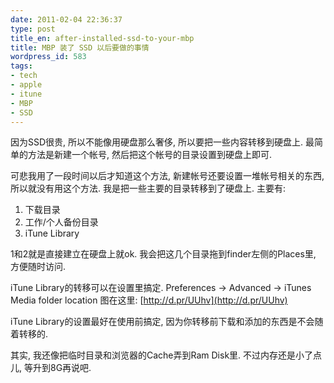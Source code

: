 ```yaml
---
date: 2011-02-04 22:36:37
type: post
title_en: after-installed-ssd-to-your-mbp
title: MBP 装了 SSD 以后要做的事情
wordpress_id: 583
tags:
- tech
- apple
- itune
- MBP
- SSD
---
```


因为SSD很贵, 所以不能像用硬盘那么奢侈, 所以要把一些内容转移到硬盘上. 最简单的方法是新建一个帐号, 然后把这个帐号的目录设置到硬盘上即可.

可悲我用了一段时间以后才知道这个方法, 新建帐号还要设置一堆帐号相关的东西, 所以就没有用这个方法. 我是把一些主要的目录转移到了硬盘上. 主要有:
	
1. 下载目录
2. 工作/个人备份目录
3. iTune Library

1和2就是直接建立在硬盘上就ok. 我会把这几个目录拖到finder左侧的Places里, 方便随时访问.

iTune Library的转移可以在设置里搞定. Preferences -> Advanced -> iTunes Media folder location 图在这里: [http://d.pr/UUhv](http://d.pr/UUhv)

iTune Library的设置最好在使用前搞定, 因为你转移前下载和添加的东西是不会随着转移的.

其实, 我还像把临时目录和浏览器的Cache弄到Ram Disk里. 不过内存还是小了点儿, 等升到8G再说吧.

